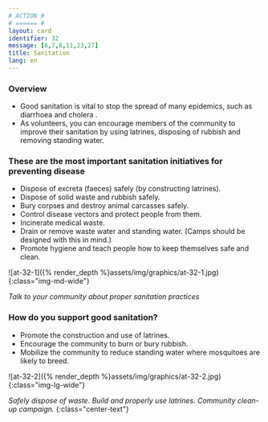 ```yaml
---
# ACTION #
# ====== #
layout: card
identifier: 32
message: [6,7,8,11,23,27]
title: Sanitation
lang: en
---
```


### Overview

- Good sanitation is vital to stop the spread of many epidemics, such as diarrhoea <a class="crosslink" href="{% render_depth %}{% render_link disease|1 %}"><i class="fas fa-external-link-alt" aria-hidden="true"></i></a> and cholera <a class="crosslink" href="{% render_depth %}{% render_link disease|2 %}"><i class="fas fa-external-link-alt" aria-hidden="true"></i></a>.
- As volunteers, you can encourage members of the community to improve their sanitation by using latrines, disposing of rubbish and removing standing water.

### These are the most important sanitation initiatives for preventing disease

- Dispose of excreta (faeces) safely (by constructing latrines).
-	Dispose of solid waste and rubbish safely.
-	Bury corpses and destroy animal carcasses safely.
-	Control disease vectors and protect people from them.
-	Incinerate medical waste.
-	Drain or remove waste water and standing water. (Camps should be designed with this in mind.)
-	Promote hygiene and teach people how to keep themselves safe and clean.

![at-32-1]({% render_depth %}assets/img/graphics/at-32-1.jpg){:class="img-md-wide"}

*Talk to your community about proper sanitation practices*

### How do you support good sanitation?

- Promote the construction and use of latrines.
- Encourage the community to burn or bury rubbish.
- Mobilize the community to reduce standing water where mosquitoes are likely to breed.

![at-32-2]({% render_depth %}assets/img/graphics/at-32-2.jpg){:class="img-lg-wide"}

*Safely dispose of waste. Build and properly use latrines. Community clean-up campaign.*
{:class="center-text"}
